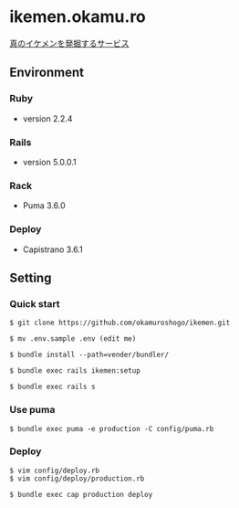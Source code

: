 # ikemen.okamu.ro
[真のイケメンを発掘するサービス](http://ikemen.okamu.ro)

## Environment
### Ruby
* version 2.2.4

### Rails
* version 5.0.0.1

### Rack
* Puma 3.6.0

### Deploy
* Capistrano 3.6.1

## Setting
### Quick start
```
$ git clone https://github.com/okamuroshogo/ikemen.git

$ mv .env.sample .env (edit me)

$ bundle install --path=vender/bundler/

$ bundle exec rails ikemen:setup

$ bundle exec rails s
```

### Use puma
```
$ bundle exec puma -e production -C config/puma.rb
```

### Deploy
```
$ vim config/deploy.rb
$ vim config/deploy/production.rb

$ bundle exec cap production deploy
```

